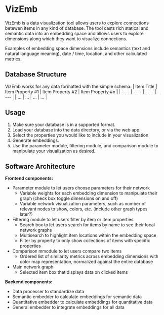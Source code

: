 # VizEmb

VizEmb is a data visualization tool allows users to explore connections betewen items in any kind of database. The tool casts rich statical and semantic data into an embedding space and allows users to explore dimensions along which they want to visualize connections.

Examples of embedding space dimensions include semantics (text and natural language meaning), date / time, location, and other calculated metrics.

## Database Structure

VizEmb works for any data formatted with the simple schema:
| Item Title | Item Property #1 | Item Property #2 | Item Property #n |
| ---- | ---- | ---- | ---- |
| ... | ... | ... | ... |

## Usage

1. Make sure your database is in a supported format.
2. Load your database into the data directory, or via the web app.
3. Select the properties you would like to include in your visualization.
4. Generate embeddings.
5. Use the parameter module, filtering module, and comparison module to manipulate your visualization as desired.

## Software Architecture

**Frontend components:**
* Parameter module to let users choose parameters for their network
    * Variable weights for each embedding dimension to manipulate their graph (check box toggle dimensions on and off)
    * Variable network visualization parameters, such as number of relevant nodes to show, colors, etc. (include other graph types later?)
* Filtering module to let users filter by item or item properties
    * Search box to let users search for items by name to see their local network graphs
    * Multisearch to highlight item locations within the embedding space
    * Filter by property to only show collections of items with specific properties
* Comparison mmodule to let users compare two items
    * Ordered list of similarity metrics across embedding dimensions with color map representation, normalized against the entire database
* Main network graph
    * Selected item box that displays data on clicked items

**Backend components:**
* Data processer to standardize data
* Semantic embedder to calculate embeddings for semantic data
* Quantitative embedder to calculate embeddings for quantitative data
* General embedder to integrate embeddings for all data